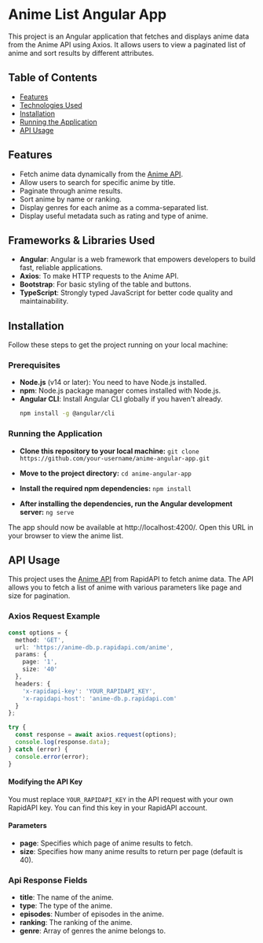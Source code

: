 # Anime List Angular App

This project is an Angular application that fetches and displays anime data from the Anime API using Axios. It allows users to view a paginated list of anime and sort results by different attributes.

## Table of Contents
- [Features](#features)
- [Technologies Used](#technologies-used)
- [Installation](#installation)
- [Running the Application](#running-the-application)
- [API Usage](#api-usage)

## Features

- Fetch anime data dynamically from the [Anime API](https://rapidapi.com/brian.rofiq/api/anime-db/playground/apiendpoint_d5c3dae2-6017-48df-a7cd-be65865d15bc).
- Allow users to search for specific anime by title.
- Paginate through anime results.
- Sort anime by name or ranking.
- Display genres for each anime as a comma-separated list.
- Display useful metadata such as rating and type of anime.

## Frameworks & Libraries Used

- **Angular**: Angular is a web framework that empowers developers to build fast, reliable applications.
- **Axios**: To make HTTP requests to the Anime API.
- **Bootstrap**: For basic styling of the table and buttons.
- **TypeScript**: Strongly typed JavaScript for better code quality and maintainability.

## Installation

Follow these steps to get the project running on your local machine:

### Prerequisites

- **Node.js** (v14 or later): You need to have Node.js installed.
- **npm**: Node.js package manager comes installed with Node.js.
- **Angular CLI**: Install Angular CLI globally if you haven't already.
  ```bash
  npm install -g @angular/cli

### Running the Application
- **Clone this repository to your local machine:** ``git clone https://github.com/your-username/anime-angular-app.git``

- **Move to the project directory:** ``cd anime-angular-app``

- **Install the required npm dependencies:** ``npm install``
- **After installing the dependencies, run the Angular development server:** ``ng serve``

The app should now be available at http://localhost:4200/. Open this URL in your browser to view the anime list.

## API Usage

This project uses the [Anime API](https://rapidapi.com/brian.rofiq/api/anime-db/playground/apiendpoint_d5c3dae2-6017-48df-a7cd-be65865d15bc) from RapidAPI to fetch anime data. The API allows you to fetch a list of anime with various parameters like page and size for pagination.

### Axios Request Example

```typescript
const options = {
  method: 'GET',
  url: 'https://anime-db.p.rapidapi.com/anime',
  params: {
    page: '1',
    size: '40'
  },
  headers: {
    'x-rapidapi-key': 'YOUR_RAPIDAPI_KEY',
    'x-rapidapi-host': 'anime-db.p.rapidapi.com'
  }
};

try {
  const response = await axios.request(options);
  console.log(response.data);
} catch (error) {
  console.error(error);
}
```

#### Modifying the API Key
You must replace ``YOUR_RAPIDAPI_KEY`` in the API request with your own RapidAPI key. You can find this key in your RapidAPI account.

#### Parameters
- **page**: Specifies which page of anime results to fetch.
- **size**: Specifies how many anime results to return per page (default is 40).

### Api Response Fields

- **title**: The name of the anime.
- **type**: The type of the anime.
- **episodes**: Number of episodes in the anime.
- **ranking**: The ranking of the anime.
- **genre**: Array of genres the anime belongs to.